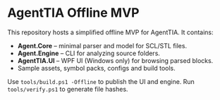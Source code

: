 # AgentTIA Offline MVP

This repository hosts a simplified offline MVP for AgentTIA. It contains:

- **Agent.Core** – minimal parser and model for SCL/STL files.
- **Agent.Engine** – CLI for analyzing source folders.
- **AgentTIA.UI** – WPF UI (Windows only) for browsing parsed blocks.
- Sample assets, symbol packs, configs and build tools.

Use `tools/build.ps1 -Offline` to publish the UI and engine. Run `tools/verify.ps1` to generate file hashes.
